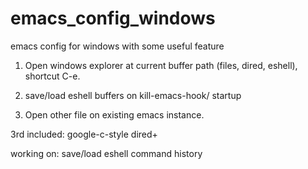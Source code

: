 # emacs_config_windows
emacs config for windows with some useful feature

1. Open windows explorer at current buffer path (files, dired, eshell), shortcut C-e.

2. save/load eshell buffers on kill-emacs-hook/ startup

3. Open other file on existing emacs instance.

3rd included:
google-c-style
dired+

working on:
save/load eshell command history